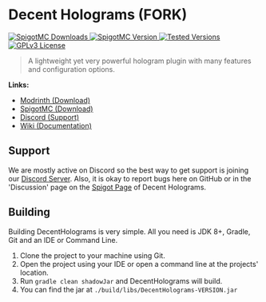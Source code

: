 # Decent Holograms (FORK)
[![SpigotMC Downloads](https://img.shields.io/spiget/downloads/96927?label=Downloads) 
![SpigotMC Version](https://img.shields.io/spiget/version/96927?label=Release) 
![Tested Versions](https://img.shields.io/spiget/tested-versions/96927?label=Supports)](https://www.spigotmc.org/resources/96927/) 
[![GPLv3 License](https://img.shields.io/badge/License-GPL%20v3-yellow.svg)](https://opensource.org/licenses/)
>A lightweight yet very powerful hologram plugin with many features and configuration options.

**Links:**
- [Modrinth (Download)](https://modrinth.com/plugin/decentholograms)
- [SpigotMC (Download)](https://www.spigotmc.org/resources/96927/)
- [Discord (Support)](https://discord.decentsoftware.eu/)
- [Wiki (Documentation)](https://wiki.decentholograms.eu/)

## Support
We are mostly active on Discord so the best way to get support is joining our [Discord Server](https://discord.decentsoftware.eu). Also, it is okay to report bugs here on GitHub or in the 'Discussion' page on the [Spigot Page](https://decentholograms.eu) of Decent Holograms.

## Building
Building DecentHolograms is very simple. All you need is JDK 8+, Gradle, Git and an IDE or Command Line.

1. Clone the project to your machine using Git.
2. Open the project using your IDE or open a command line at the projects' location.
3. Run `gradle clean shadowJar` and DecentHolograms will build.
4. You can find the jar at `./build/libs/DecentHolograms-VERSION.jar`
